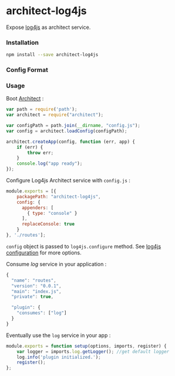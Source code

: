 architect-log4js
================

Expose [log4js](https://github.com/nomiddlename/log4js-node) as architect service.

### Installation

```sh
npm install --save architect-log4js
```
### Config Format


### Usage

Boot [Architect](https://github.com/c9/architect) :

```js
var path = require('path');
var architect = require("architect");

var configPath = path.join(__dirname, "config.js");
var config = architect.loadConfig(configPath);

architect.createApp(config, function (err, app) {
    if (err) {
        throw err;
    }
    console.log("app ready");
});
```

Configure Log4js Architect service with `config.js` :

```js
module.exports = [{
    packagePath: "architect-log4js",
    config: {
      appenders: [
        { type: "console" }
      ],
      replaceConsole: true
    }
}, './routes'];
```
`config` object is passed to `log4js.configure` method. See [log4js configuration](https://github.com/nomiddlename/log4js-node#configuration) for more options.


Consume *log* service in your application :

```js
{
  "name": "routes",
  "version": "0.0.1",
  "main": "index.js",
  "private": true,

  "plugin": {
    "consumes": ["log"]
  }
}
```

Eventually use the `log` service in your app :

```js
module.exports = function setup(options, imports, register) {
    var logger = imports.log.getLogger(); //get default logger
    log.info('plugin initialized.');
    register();
};
```
